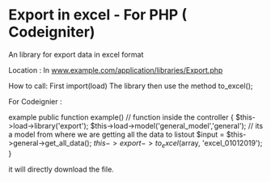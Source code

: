 # Export in excel - For PHP ( Codeigniter) 
An library for export data in excel format  

Location : In www.example.com/application/libraries/Export.php

How to call:
First import(load) The library then use the method to_excel();

For Codeignier : 

example 
public function example() // function inside the controller 
{
      $this->load->library('export');
      $this->load->model('general_model','general'); // its a model from where we are getting all the data to listout
      $input = $this->general->get_all_data(); 
      $this->export->to_excel($array, 'excel_01012019');
}

it will directly download the file.
